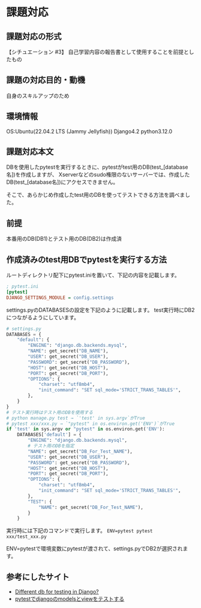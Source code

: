 # 課題対応

## 課題対応の形式

【シチュエーション #3】
自己学習内容の報告書として使用することを前提としたもの

## 課題の対応目的・動機

自身のスキルアップのため

## 環境情報

OS:Ubuntu(22.04.2 LTS (Jammy Jellyfish))
Django4.2
python3.12.0

## 課題対応本文

DBを使用したpytestを実行するときに、pytestがtest用のDB(test_[database名])を作成しますが、
Xserverなどのsudo権限のないサーバーでは、作成したDB(test_[database名])にアクセスできません。

そこで、あらかじめ作成したtest用のDBを使ってテストできる方法を調べました。

## 前提

本番用のDB(DB1)とテスト用のDB(DB2)は作成済

## 作成済みのtest用DBでpytestを実行する方法

ルートディレクトリ配下にpytest.iniを置いて、下記の内容を記載します。

```ini
; pytest.ini
[pytest]
DJANGO_SETTINGS_MODULE = config.settings
```

settings.pyのDATABASESの設定を下記のように記載します。
test実行時にDB2につながるようにしています。

```py
# settings.py
DATABASES = {
    "default": {
        "ENGINE": "django.db.backends.mysql",
        "NAME": get_secret("DB_NAME"),
        "USER": get_secret("DB_USER"),
        "PASSWORD": get_secret("DB_PASSWORD"),
        "HOST": get_secret("DB_HOST"),
        "PORT": get_secret("DB_PORT"),
        "OPTIONS": {
            "charset": "utf8mb4",
            "init_command": "SET sql_mode='STRICT_TRANS_TABLES'",
        },
    }
}
# テスト実行時はテスト用のDBを使用する
# python manage.py test → `'test' in sys.argv`がTrue
# pytest xxx/xxx.py → `"pytest" in os.environ.get('ENV')`がTrue
if 'test' in sys.argv or "pytest" in os.environ.get('ENV'):
    DATABASES['default'] = {
        "ENGINE": "django.db.backends.mysql",
        # テスト用のDBを指定
        "NAME": get_secret("DB_For_Test_NAME"),
        "USER": get_secret("DB_USER"),
        "PASSWORD": get_secret("DB_PASSWORD"),
        "HOST": get_secret("DB_HOST"),
        "PORT": get_secret("DB_PORT"),
        "OPTIONS": {
            "charset": "utf8mb4",
            "init_command": "SET sql_mode='STRICT_TRANS_TABLES'",
        },
        "TEST": {
            "NAME": get_secret("DB_For_Test_NAME"),
        }
    }
```

実行時には下記のコマンドで実行します。
`ENV=pytest pytest xxx/test_xxx.py`

ENV=pytestで環境変数にpytestが渡されて、settings.pyでDB2が選択されます。

## 参考にしたサイト

- [Different db for testing in Django?](https://stackoverflow.com/questions/4650509/different-db-for-testing-in-django)
- [pytestでdjangoのmodelsとviewをテストする](https://blog.mtb-production.info/entry/2019/07/10/090000)
